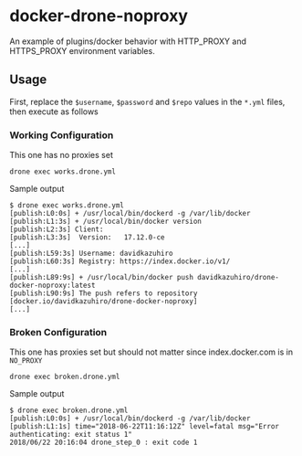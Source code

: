 # docker-drone-noproxy

An example of plugins/docker behavior with HTTP_PROXY and HTTPS_PROXY environment
variables.

## Usage
First, replace the `$username`, `$password` and `$repo` values in  the `*.yml`
files, then execute as follows

### Working Configuration

This one has no proxies set

```
drone exec works.drone.yml
```

Sample output

```
$ drone exec works.drone.yml
[publish:L0:0s] + /usr/local/bin/dockerd -g /var/lib/docker
[publish:L1:3s] + /usr/local/bin/docker version
[publish:L2:3s] Client:
[publish:L3:3s]  Version:	17.12.0-ce
[...]
[publish:L59:3s] Username: davidkazuhiro
[publish:L60:3s] Registry: https://index.docker.io/v1/
[...]
[publish:L89:9s] + /usr/local/bin/docker push davidkazuhiro/drone-docker-noproxy:latest
[publish:L90:9s] The push refers to repository [docker.io/davidkazuhiro/drone-docker-noproxy]
[...]
```

### Broken Configuration

This one has proxies set but should not matter since index.docker.com is in `NO_PROXY`

```
drone exec broken.drone.yml
```

Sample output

```
$ drone exec broken.drone.yml
[publish:L0:0s] + /usr/local/bin/dockerd -g /var/lib/docker
[publish:L1:1s] time="2018-06-22T11:16:12Z" level=fatal msg="Error authenticating: exit status 1"
2018/06/22 20:16:04 drone_step_0 : exit code 1
```
